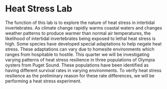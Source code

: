 # Heat Stress Lab #

The function of this lab is to explore the nature of heat stress in intertidal invertebrates. As climate change rapidly warms coastal waters and changes weather patterns to produce warmer than normal air temperatures, the likelihood of intertidal invertebrates being exposed to lethal heat stress is high. Some species have developed special adaptations to help negate heat stress. These adaptations can vary due to homesite environments which ranges from hospitable to hostile. This quarter we will be investigating varying patterns of heat stress resilience in three populations of Olympia oysters from Puget Sound. These populations have been identified as having different survival rates in varying environments. To verify heat stress resilience as the preliminary reason for these rate differences, we will be performing a heat stress experiment. 